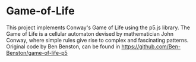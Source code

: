 # Game-of-Life

This project implements Conway's Game of Life using the p5.js library. The Game of Life is a cellular automaton devised by mathematician John Conway, where simple rules give rise to complex and fascinating patterns.
Original code by Ben Benston, can be found in https://github.com/Ben-Benston/game-of-life-p5
